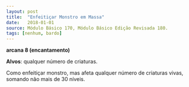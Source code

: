 ```yaml
---
layout: post
title:  "Enfeitiçar Monstro em Massa"
date:   2018-01-01
source: Módulo Básico 170, Módulo Básico Edição Revisada 180.
tags: [nenhum, bardo]
---
```


**arcana 8 (encantamento)**

**Alvos**: qualquer número de criaturas.

Como enfeitiçar monstro, mas afeta qualquer número de criaturas vivas, somando não mais de 30 níveis.
